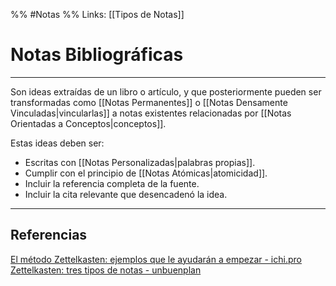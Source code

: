 %% #Notas %%
Links: [[Tipos de Notas]]

# Notas Bibliográficas
---

Son ideas extraídas de un libro o artículo, y que posteriormente pueden ser transformadas como [[Notas Permanentes]] o [[Notas Densamente Vinculadas|vincularlas]] a notas existentes relacionadas por [[Notas Orientadas a Conceptos|conceptos]].

Estas ideas deben ser:
- Escritas con [[Notas Personalizadas|palabras propias]].
- Cumplir con el principio de [[Notas Atómicas|atomicidad]].
- Incluir la referencia completa de la fuente.
- Incluir la cita relevante que desencadenó la idea.

---

## Referencias
[El método Zettelkasten: ejemplos que le ayudarán a empezar - ichi.pro](https://ichi.pro/es/el-metodo-zettelkasten-ejemplos-que-le-ayudaran-a-empezar-157824025533158)
[Zettelkasten: tres tipos de notas - unbuenplan](https://unbuenplan.blog/2020/08/09/zettelkasten-tres-tipos-de-notas/)
